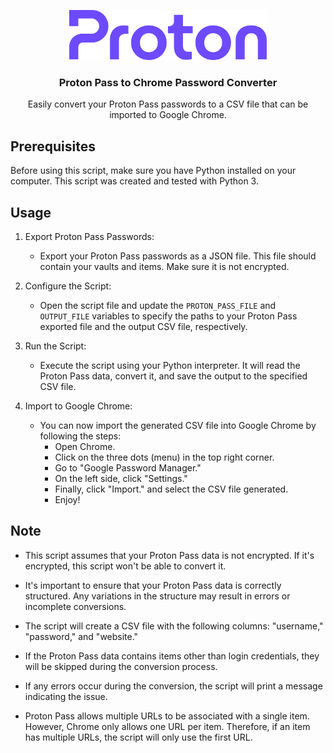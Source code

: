 <p id="readme-top" />

<div align="center">
    <img src="assets/proton-logo_z7innb.svg" alt="Logo" height="80">
  <h3 align="center">Proton Pass to Chrome Password Converter</h3>

  <p align="center">
    Easily convert your Proton Pass passwords to a CSV file that can be imported to Google Chrome.
    </br>
  </p>
</div>

## Prerequisites

Before using this script, make sure you have Python installed on your computer. This script was created and tested with Python 3.

## Usage

1. Export Proton Pass Passwords:
   - Export your Proton Pass passwords as a JSON file. This file should contain your vaults and items. Make sure it is not encrypted.

2. Configure the Script:
   - Open the script file and update the `PROTON_PASS_FILE` and `OUTPUT_FILE` variables to specify the paths to your Proton Pass exported file and the output CSV file, respectively.

3. Run the Script:
   - Execute the script using your Python interpreter. It will read the Proton Pass data, convert it, and save the output to the specified CSV file.

4. Import to Google Chrome:
   - You can now import the generated CSV file into Google Chrome by following the steps:
     - Open Chrome.
     - Click on the three dots (menu) in the top right corner.
     - Go to "Google Password Manager."
     - On the left side, click "Settings."
     - Finally, click "Import." and select the CSV file generated.
     - Enjoy!

## Note

- This script assumes that your Proton Pass data is not encrypted. If it's encrypted, this script won't be able to convert it.

- It's important to ensure that your Proton Pass data is correctly structured. Any variations in the structure may result in errors or incomplete conversions.

- The script will create a CSV file with the following columns: "username," "password," and "website."

- If the Proton Pass data contains items other than login credentials, they will be skipped during the conversion process.

- If any errors occur during the conversion, the script will print a message indicating the issue.

- Proton Pass allows multiple URLs to be associated with a single item. However, Chrome only allows one URL per item. Therefore, if an item has multiple URLs, the script will only use the first URL.

